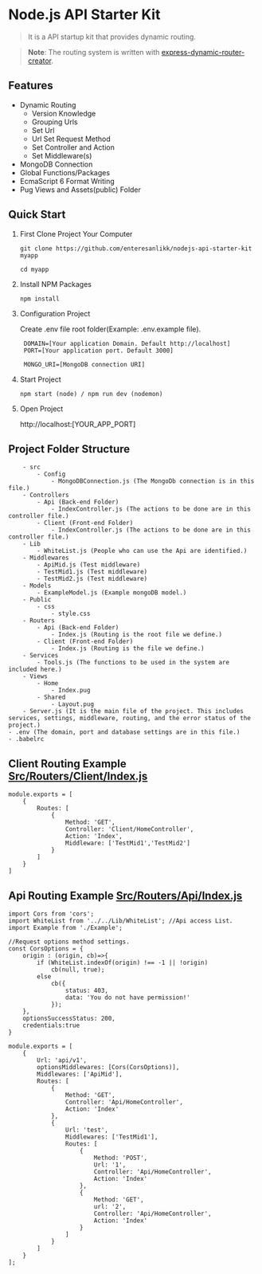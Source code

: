 
# **Node.js API Starter Kit**

> It is a API startup kit that provides dynamic routing.

> **Note**: The routing system is written with [express-dynamic-router-creator](https://github.com/enteresanlikk/express-dynamic-router-creator).

## **Features**

- Dynamic Routing
	- Version Knowledge
	- Grouping Urls
	- Set Url
	- Url Set Request Method
	- Set Controller and Action
	- Set Middleware(s)
- MongoDB Connection
- Global Functions/Packages
- EcmaScript 6 Format Writing
- Pug Views and Assets(public) Folder

## **Quick Start**

1. First Clone Project Your Computer

	`git clone https://github.com/enteresanlikk/nodejs-api-starter-kit myapp`

    `cd myapp`

2. Install NPM Packages

	`npm install`

3. Configuration Project

	Create .env file root folder(Example: .env.example file).
	
	    DOMAIN=[Your application Domain. Default http://localhost]
        PORT=[Your application port. Default 3000]

        MONGO_URI=[MongoDB connection URI]

4. Start Project
	
    `npm start (node) / npm run dev (nodemon)`

5. Open Project

	http://localhost:[YOUR_APP_PORT]

  

## **Project Folder Structure**

        - src
            - Config
                - MongoDBConnection.js (The MongoDb connection is in this file.)
        - Controllers
            - Api (Back-end Folder)
                - IndexController.js (The actions to be done are in this controller file.)
            - Client (Front-end Folder)
                - IndexController.js (The actions to be done are in this controller file.)
        - Lib
            - WhiteList.js (People who can use the Api are identified.)
        - Middlewares
            - ApiMid.js (Test middleware)
            - TestMid1.js (Test middleware)
            - TestMid2.js (Test middleware)
        - Models
            - ExampleModel.js (Example mongoDB model.)
        - Public
            - css
                - style.css
        - Routers
            - Api (Back-end Folder)
                - Index.js (Routing is the root file we define.)
            - Client (Front-end Folder)
                - Index.js (Routing is the file we define.)
        - Services
            - Tools.js (The functions to be used in the system are included here.)
        - Views
            - Home
                - Index.pug
            - Shared
                - Layout.pug
        - Server.js (It is the main file of the project. This includes services, settings, middleware, routing, and the error status of the project.)
    - .env (The domain, port and database settings are in this file.)
    - .babelrc  

## **Client Routing Example [Src/Routers/Client/Index.js](Src/Routers/Client/Index.js)**

    module.exports = [
        {
            Routes: [
                {
                    Method: 'GET',
                    Controller: 'Client/HomeController',
                    Action: 'Index',
                    Middleware: ['TestMid1','TestMid2']
                }
            ]
        }
    ]

## **Api Routing Example [Src/Routers/Api/Index.js](Src/Routers/Api/Index.js)**

    import Cors from 'cors';
    import WhiteList from '../../Lib/WhiteList'; //Api access List.
    import Example from './Example';

    //Request options method settings.
    const CorsOptions = {
        origin : (origin, cb)=>{
            if (WhiteList.indexOf(origin) !== -1 || !origin)
                cb(null, true);
            else
                cb({
                    status: 403,
                    data: 'You do not have permission!'
                });
        },
        optionsSuccessStatus: 200,
        credentials:true
    }

    module.exports = [
        {
            Url: 'api/v1',
            optionsMiddlewares: [Cors(CorsOptions)],
            Middlewares: ['ApiMid'],
            Routes: [
                {
                    Method: 'GET',
                    Controller: 'Api/HomeController',
                    Action: 'Index'
                },
                {
                    Url: 'test',
                    Middlewares: ['TestMid1'],
                    Routes: [
                        {
                            Method: 'POST',
                            Url: '1',
                            Controller: 'Api/HomeController',
                            Action: 'Index'
                        },
                        {
                            Method: 'GET',
                            url: '2',
                            Controller: 'Api/HomeController',
                            Action: 'Index'
                        }
                    ]
                }
            ]
        }
    ];